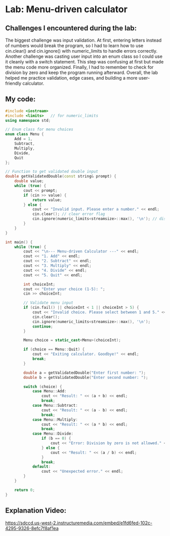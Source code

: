 # Lab: Menu-driven calculator

## Challenges I encountered during the lab:
The biggest challenge was input validation. At first, entering letters instead of numbers would break the program, 
so I had to learn how to use cin.clear() and cin.ignore() with numeric_limits to handle errors correctly.
Another challenge was casting user input into an enum class so I could use it cleanly with a switch statement. 
This step was confusing at first but made the menu code more organized.
Finally, I had to remember to check for division by zero and keep the program running afterward. 
Overall, the lab helped me practice validation, edge cases, and building a more user-friendly calculator.

## My code:
```cpp
#include <iostream>
#include <limits>   // for numeric_limits
using namespace std;

// Enum class for menu choices
enum class Menu {
    Add = 1,
    Subtract,
    Multiply,
    Divide,
    Quit
};

// Function to get validated double input
double getValidatedDouble(const string& prompt) {
    double value;
    while (true) {
        cout << prompt;
        if (cin >> value) {
            return value;
        } else {
            cout << "Invalid input. Please enter a number." << endl;
            cin.clear(); // clear error flag
            cin.ignore(numeric_limits<streamsize>::max(), '\n'); // discard invalid input
        }
    }
}

int main() {
    while (true) {
        cout << "\n--- Menu-driven Calculator ---" << endl;
        cout << "1. Add" << endl;
        cout << "2. Subtract" << endl;
        cout << "3. Multiply" << endl;
        cout << "4. Divide" << endl;
        cout << "5. Quit" << endl;

        int choiceInt;
        cout << "Enter your choice (1-5): ";
        cin >> choiceInt;

        // Validate menu input
        if (cin.fail() || choiceInt < 1 || choiceInt > 5) {
            cout << "Invalid choice. Please select between 1 and 5." << endl;
            cin.clear();
            cin.ignore(numeric_limits<streamsize>::max(), '\n');
            continue;
        }

        Menu choice = static_cast<Menu>(choiceInt);

        if (choice == Menu::Quit) {
            cout << "Exiting calculator. Goodbye!" << endl;
            break;
        }

        double a = getValidatedDouble("Enter first number: ");
        double b = getValidatedDouble("Enter second number: ");

        switch (choice) {
            case Menu::Add:
                cout << "Result: " << (a + b) << endl;
                break;
            case Menu::Subtract:
                cout << "Result: " << (a - b) << endl;
                break;
            case Menu::Multiply:
                cout << "Result: " << (a * b) << endl;
                break;
            case Menu::Divide:
                if (b == 0) {
                    cout << "Error: Division by zero is not allowed." << endl;
                } else {
                    cout << "Result: " << (a / b) << endl;
                }
                break;
            default:
                cout << "Unexpected error." << endl;
        }
    }

    return 0;
}
```

## Explanation Video:
https://sdccd.us-west-2.instructuremedia.com/embed/e1fd6fed-102c-4295-9326-8efc7f8af1ea
